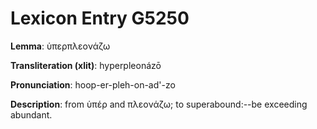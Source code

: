 # Lexicon Entry G5250

**Lemma**: ὑπερπλεονάζω

**Transliteration (xlit)**: hyperpleonázō

**Pronunciation**: hoop-er-pleh-on-ad'-zo

**Description**:
from ὑπέρ and πλεονάζω; to superabound:--be exceeding abundant.
